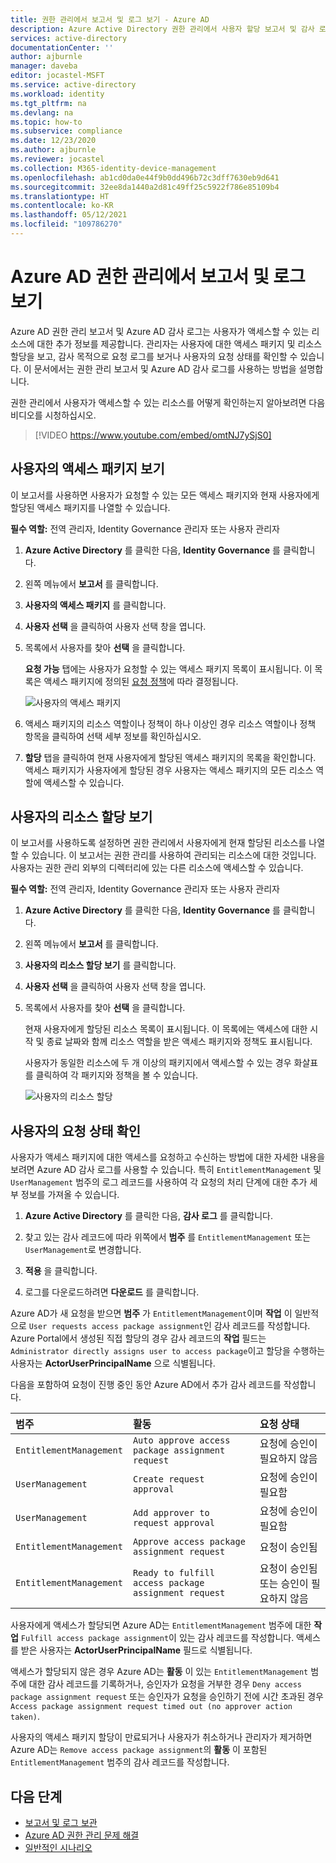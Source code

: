 ```yaml
---
title: 권한 관리에서 보고서 및 로그 보기 - Azure AD
description: Azure Active Directory 권한 관리에서 사용자 할당 보고서 및 감사 로그를 보는 방법을 알아봅니다.
services: active-directory
documentationCenter: ''
author: ajburnle
manager: daveba
editor: jocastel-MSFT
ms.service: active-directory
ms.workload: identity
ms.tgt_pltfrm: na
ms.devlang: na
ms.topic: how-to
ms.subservice: compliance
ms.date: 12/23/2020
ms.author: ajburnle
ms.reviewer: jocastel
ms.collection: M365-identity-device-management
ms.openlocfilehash: ab1cd0da0e44f9b0dd496b72c3dff7630eb9d641
ms.sourcegitcommit: 32ee8da1440a2d81c49ff25c5922f786e85109b4
ms.translationtype: HT
ms.contentlocale: ko-KR
ms.lasthandoff: 05/12/2021
ms.locfileid: "109786270"
---
```

# <a name="view-reports-and-logs-in-azure-ad-entitlement-management"></a>Azure AD 권한 관리에서 보고서 및 로그 보기

Azure AD 권한 관리 보고서 및 Azure AD 감사 로그는 사용자가 액세스할 수 있는 리소스에 대한 추가 정보를 제공합니다. 관리자는 사용자에 대한 액세스 패키지 및 리소스 할당을 보고, 감사 목적으로 요청 로그를 보거나 사용자의 요청 상태를 확인할 수 있습니다. 이 문서에서는 권한 관리 보고서 및 Azure AD 감사 로그를 사용하는 방법을 설명합니다.

권한 관리에서 사용자가 액세스할 수 있는 리소스를 어떻게 확인하는지 알아보려면 다음 비디오를 시청하십시오.

>[!VIDEO https://www.youtube.com/embed/omtNJ7ySjS0]

## <a name="view-access-packages-for-a-user"></a>사용자의 액세스 패키지 보기

이 보고서를 사용하면 사용자가 요청할 수 있는 모든 액세스 패키지와 현재 사용자에게 할당된 액세스 패키지를 나열할 수 있습니다.

**필수 역할:** 전역 관리자, Identity Governance 관리자 또는 사용자 관리자

1. **Azure Active Directory** 를 클릭한 다음, **Identity Governance** 를 클릭합니다.

1. 왼쪽 메뉴에서 **보고서** 를 클릭합니다.

1. **사용자의 액세스 패키지** 를 클릭합니다.

1. **사용자 선택** 을 클릭하여 사용자 선택 창을 엽니다.

1. 목록에서 사용자를 찾아 **선택** 을 클릭합니다.

    **요청 가능** 탭에는 사용자가 요청할 수 있는 액세스 패키지 목록이 표시됩니다. 이 목록은 액세스 패키지에 정의된 [요청 정책](entitlement-management-access-package-request-policy.md#for-users-in-your-directory)에 따라 결정됩니다. 

    ![사용자의 액세스 패키지](./media/entitlement-management-reports/access-packages-report.png)

1. 액세스 패키지의 리소스 역할이나 정책이 하나 이상인 경우 리소스 역할이나 정책 항목을 클릭하여 선택 세부 정보를 확인하십시오.

1. **할당** 탭을 클릭하여 현재 사용자에게 할당된 액세스 패키지의 목록을 확인합니다. 액세스 패키지가 사용자에게 할당된 경우 사용자는 액세스 패키지의 모든 리소스 역할에 액세스할 수 있습니다.

## <a name="view-resource-assignments-for-a-user"></a>사용자의 리소스 할당 보기

이 보고서를 사용하도록 설정하면 권한 관리에서 사용자에게 현재 할당된 리소스를 나열할 수 있습니다. 이 보고서는 권한 관리를 사용하여 관리되는 리소스에 대한 것입니다. 사용자는 권한 관리 외부의 디렉터리에 있는 다른 리소스에 액세스할 수 있습니다.

**필수 역할:** 전역 관리자, Identity Governance 관리자 또는 사용자 관리자

1. **Azure Active Directory** 를 클릭한 다음, **Identity Governance** 를 클릭합니다.

1. 왼쪽 메뉴에서 **보고서** 를 클릭합니다.

1. **사용자의 리소스 할당 보기** 를 클릭합니다.

1. **사용자 선택** 을 클릭하여 사용자 선택 창을 엽니다.

1. 목록에서 사용자를 찾아 **선택** 을 클릭합니다.

    현재 사용자에게 할당된 리소스 목록이 표시됩니다. 이 목록에는 액세스에 대한 시작 및 종료 날짜와 함께 리소스 역할을 받은 액세스 패키지와 정책도 표시됩니다.
    
    사용자가 동일한 리소스에 두 개 이상의 패키지에서 액세스할 수 있는 경우 화살표를 클릭하여 각 패키지와 정책을 볼 수 있습니다.

    ![사용자의 리소스 할당](./media/entitlement-management-reports/resource-assignments-report.png)

## <a name="determine-the-status-of-a-users-request"></a>사용자의 요청 상태 확인

사용자가 액세스 패키지에 대한 액세스를 요청하고 수신하는 방법에 대한 자세한 내용을 보려면 Azure AD 감사 로그를 사용할 수 있습니다. 특히 `EntitlementManagement` 및 `UserManagement` 범주의 로그 레코드를 사용하여 각 요청의 처리 단계에 대한 추가 세부 정보를 가져올 수 있습니다.  

1. **Azure Active Directory** 를 클릭한 다음, **감사 로그** 를 클릭합니다.

1. 찾고 있는 감사 레코드에 따라 위쪽에서 **범주** 를 `EntitlementManagement` 또는 `UserManagement`로 변경합니다.  

1. **적용** 을 클릭합니다.

1. 로그를 다운로드하려면 **다운로드** 를 클릭합니다.

Azure AD가 새 요청을 받으면 **범주** 가 `EntitlementManagement`이며 **작업** 이 일반적으로 `User requests access package assignment`인 감사 레코드를 작성합니다.  Azure Portal에서 생성된 직접 할당의 경우 감사 레코드의 **작업** 필드는 `Administrator directly assigns user to access package`이고 할당을 수행하는 사용자는 **ActorUserPrincipalName** 으로 식별됩니다.

다음을 포함하여 요청이 진행 중인 동안 Azure AD에서 추가 감사 레코드를 작성합니다.

| 범주 | 활동 | 요청 상태 |
| :---- | :------------ | :------------ |
| `EntitlementManagement` | `Auto approve access package assignment request` | 요청에 승인이 필요하지 않음 |
| `UserManagement` | `Create request approval` | 요청에 승인이 필요함 |
| `UserManagement` | `Add approver to request approval` | 요청에 승인이 필요함 |
| `EntitlementManagement` | `Approve access package assignment request` | 요청이 승인됨 |
| `EntitlementManagement` | `Ready to fulfill access package assignment request` |요청이 승인됨 또는 승인이 필요하지 않음 |

사용자에게 액세스가 할당되면 Azure AD는 `EntitlementManagement` 범주에 대한 **작업** `Fulfill access package assignment`이 있는 감사 레코드를 작성합니다.  액세스를 받은 사용자는 **ActorUserPrincipalName** 필드로 식별됩니다.

액세스가 할당되지 않은 경우 Azure AD는 **활동** 이 있는 `EntitlementManagement` 범주에 대한 감사 레코드를 기록하거나, 승인자가 요청을 거부한 경우 `Deny access package assignment request` 또는 승인자가 요청을 승인하기 전에 시간 초과된 경우 `Access package assignment request timed out (no approver action taken)`.

사용자의 액세스 패키지 할당이 만료되거나 사용자가 취소하거나 관리자가 제거하면 Azure AD는 `Remove access package assignment`의 **활동** 이 포함된 `EntitlementManagement` 범주의 감사 레코드를 작성합니다.

## <a name="next-steps"></a>다음 단계

- [보고서 및 로그 보관](entitlement-management-logs-and-reporting.md)
- [Azure AD 권한 관리 문제 해결](entitlement-management-troubleshoot.md)
- [일반적인 시나리오](entitlement-management-scenarios.md)
